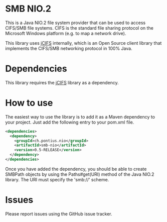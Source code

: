 # SMB NIO.2
This is a Java NIO.2 file system provider that can be used to access CIFS/SMB file systems. CIFS is the standard file sharing protocol on the Microsoft Windows platform (e.g. to map a network drive). 

This library uses [jCIFS](https://jcifs.samba.org/) internally, which is an Open Source client library that implements the CIFS/SMB networking protocol in 100% Java. 

# Dependencies
This library requires the [jCIFS](https://jcifs.samba.org/) library as a dependency.

# How to use
The easiest way to use the library is to add it as a Maven dependency to your project. Just add the following entry to your pom.xml file.

```xml
<dependencies>
  <dependency>
    <groupId>ch.pontius.nio</groupId>
    <artifactId>smb-nio</artifactId>
    <version>0.5-RELEASE</version>
  </dependency>
</dependencies>
```

Once you have added the dependency, you should be able to create SMBPath objects by using the Paths#get(URI) method of the Java NIO.2 library. The URI must specify the 'smb://' scheme.

# Issues
Please report issues using the GitHub issue tracker.
